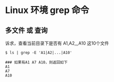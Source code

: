 # Linux 环境 grep 命令


## 多文件 或 查询

诉求，查看当前目录下是否有 A1,A2,,,A10 这10个文件

```shell
$ ls | grep -E 'A1|A2|...|A10'

### 如果有A1 A7 A10，则返回如下
A1
A7
A10

```
